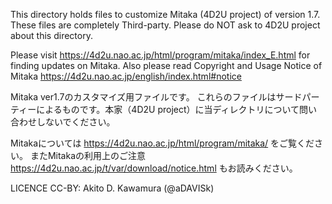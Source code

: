 This directory holds files to customize Mitaka (4D2U project) of version 1.7.
These files are completely Third-party. Please do NOT ask to 4D2U project about this directory.

Please visit https://4d2u.nao.ac.jp/html/program/mitaka/index_E.html for finding updates on Mitaka.
Also please read Copyright and Usage Notice of Mitaka https://4d2u.nao.ac.jp/english/index.html#notice

Mitaka ver1.7のカスタマイズ用ファイルです。
これらのファイルはサードパーティーによるものです。本家（4D2U project）に当ディレクトリについて問い合わせしないでください。

Mitakaについては https://4d2u.nao.ac.jp/html/program/mitaka/ をご覧ください。
またMitakaの利用上のご注意 https://4d2u.nao.ac.jp/t/var/download/notice.html もお読みください。

LICENCE
CC-BY: Akito D. Kawamura (@aDAVISk)
